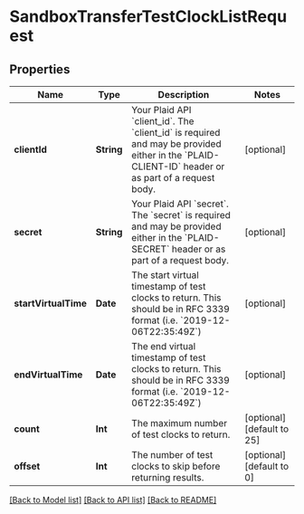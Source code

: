 # SandboxTransferTestClockListRequest

## Properties
Name | Type | Description | Notes
------------ | ------------- | ------------- | -------------
**clientId** | **String** | Your Plaid API &#x60;client_id&#x60;. The &#x60;client_id&#x60; is required and may be provided either in the &#x60;PLAID-CLIENT-ID&#x60; header or as part of a request body. | [optional] 
**secret** | **String** | Your Plaid API &#x60;secret&#x60;. The &#x60;secret&#x60; is required and may be provided either in the &#x60;PLAID-SECRET&#x60; header or as part of a request body. | [optional] 
**startVirtualTime** | **Date** | The start virtual timestamp of test clocks to return. This should be in RFC 3339 format (i.e. &#x60;2019-12-06T22:35:49Z&#x60;) | [optional] 
**endVirtualTime** | **Date** | The end virtual timestamp of test clocks to return. This should be in RFC 3339 format (i.e. &#x60;2019-12-06T22:35:49Z&#x60;) | [optional] 
**count** | **Int** | The maximum number of test clocks to return. | [optional] [default to 25]
**offset** | **Int** | The number of test clocks to skip before returning results. | [optional] [default to 0]

[[Back to Model list]](../README.md#documentation-for-models) [[Back to API list]](../README.md#documentation-for-api-endpoints) [[Back to README]](../README.md)


